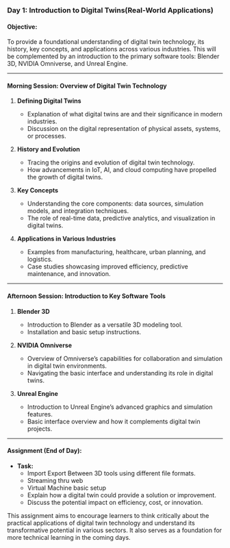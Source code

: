 ### Day 1: Introduction to Digital Twins(Real-World Applications)

#### Objective:
To provide a foundational understanding of digital twin technology, its history, key concepts, and applications across various industries. This will be complemented by an introduction to the primary software tools: Blender 3D, NVIDIA Omniverse, and Unreal Engine.

---

#### Morning Session: Overview of Digital Twin Technology

1. **Defining Digital Twins**
   - Explanation of what digital twins are and their significance in modern industries.
   - Discussion on the digital representation of physical assets, systems, or processes.

2. **History and Evolution**
   - Tracing the origins and evolution of digital twin technology.
   - How advancements in IoT, AI, and cloud computing have propelled the growth of digital twins.

3. **Key Concepts**
   - Understanding the core components: data sources, simulation models, and integration techniques.
   - The role of real-time data, predictive analytics, and visualization in digital twins.

4. **Applications in Various Industries**
   - Examples from manufacturing, healthcare, urban planning, and logistics.
   - Case studies showcasing improved efficiency, predictive maintenance, and innovation.

---

#### Afternoon Session: Introduction to Key Software Tools

1. **Blender 3D**
   - Introduction to Blender as a versatile 3D modeling tool.
   - Installation and basic setup instructions.

2. **NVIDIA Omniverse**
   - Overview of Omniverse’s capabilities for collaboration and simulation in digital twin environments.
   - Navigating the basic interface and understanding its role in digital twins.

3. **Unreal Engine**
   - Introduction to Unreal Engine’s advanced graphics and simulation features.
   - Basic interface overview and how it complements digital twin projects.

---

#### Assignment (End of Day):

- **Task:**  
   - Import Export Between 3D tools using different file formats.
   - Streaming thru web
   - Virtual Machine basic setup
   - Explain how a digital twin could provide a solution or improvement.
   - Discuss the potential impact on efficiency, cost, or innovation.

This assignment aims to encourage learners to think critically about the practical applications of digital twin technology and understand its transformative potential in various sectors. It also serves as a foundation for more technical learning in the coming days.